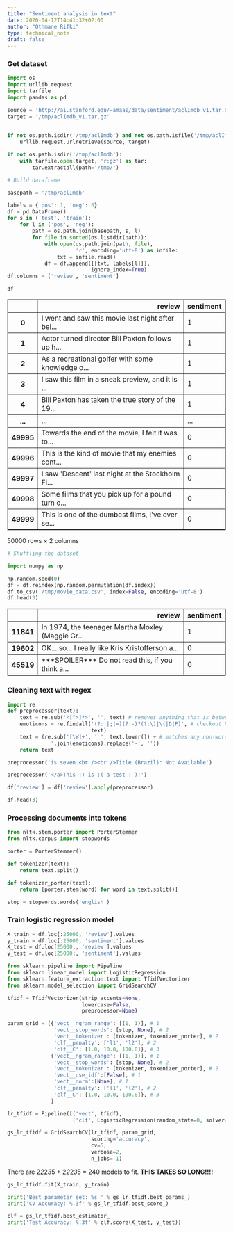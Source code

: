 ```yaml
---
title: "Sentiment analysis in text"
date: 2020-04-12T14:41:32+02:00
author: "Othmane Rifki"
type: technical_note
draft: false
---
```

### Get dataset


```python
import os
import urllib.request
import tarfile
import pandas as pd

source = 'http://ai.stanford.edu/~amaas/data/sentiment/aclImdb_v1.tar.gz'
target = '/tmp/aclImdb_v1.tar.gz'


if not os.path.isdir('/tmp/aclImdb') and not os.path.isfile('/tmp/aclImdb_v1.tar.gz'):
    urllib.request.urlretrieve(source, target)
    
if not os.path.isdir('/tmp/aclImdb'):
    with tarfile.open(target, 'r:gz') as tar:
        tar.extractall(path='/tmp/')
```


```python
# Build dataframe

basepath = '/tmp/aclImdb'

labels = {'pos': 1, 'neg': 0}
df = pd.DataFrame()
for s in ('test', 'train'):
    for l in ('pos', 'neg'):
        path = os.path.join(basepath, s, l)
        for file in sorted(os.listdir(path)):
            with open(os.path.join(path, file), 
                      'r', encoding='utf-8') as infile:
                txt = infile.read()
            df = df.append([[txt, labels[l]]], 
                           ignore_index=True)
df.columns = ['review', 'sentiment']
```


```python
df
```




<div>
<style scoped>
    .dataframe tbody tr th:only-of-type {
        vertical-align: middle;
    }

    .dataframe tbody tr th {
        vertical-align: top;
    }

    .dataframe thead th {
        text-align: right;
    }
</style>
<table border="1" class="dataframe">
  <thead>
    <tr style="text-align: right;">
      <th></th>
      <th>review</th>
      <th>sentiment</th>
    </tr>
  </thead>
  <tbody>
    <tr>
      <th>0</th>
      <td>I went and saw this movie last night after bei...</td>
      <td>1</td>
    </tr>
    <tr>
      <th>1</th>
      <td>Actor turned director Bill Paxton follows up h...</td>
      <td>1</td>
    </tr>
    <tr>
      <th>2</th>
      <td>As a recreational golfer with some knowledge o...</td>
      <td>1</td>
    </tr>
    <tr>
      <th>3</th>
      <td>I saw this film in a sneak preview, and it is ...</td>
      <td>1</td>
    </tr>
    <tr>
      <th>4</th>
      <td>Bill Paxton has taken the true story of the 19...</td>
      <td>1</td>
    </tr>
    <tr>
      <th>...</th>
      <td>...</td>
      <td>...</td>
    </tr>
    <tr>
      <th>49995</th>
      <td>Towards the end of the movie, I felt it was to...</td>
      <td>0</td>
    </tr>
    <tr>
      <th>49996</th>
      <td>This is the kind of movie that my enemies cont...</td>
      <td>0</td>
    </tr>
    <tr>
      <th>49997</th>
      <td>I saw 'Descent' last night at the Stockholm Fi...</td>
      <td>0</td>
    </tr>
    <tr>
      <th>49998</th>
      <td>Some films that you pick up for a pound turn o...</td>
      <td>0</td>
    </tr>
    <tr>
      <th>49999</th>
      <td>This is one of the dumbest films, I've ever se...</td>
      <td>0</td>
    </tr>
  </tbody>
</table>
<p>50000 rows × 2 columns</p>
</div>




```python
# Shuffling the dataset

import numpy as np

np.random.seed(0)
df = df.reindex(np.random.permutation(df.index))
df.to_csv('/tmp/movie_data.csv', index=False, encoding='utf-8')
df.head(3)
```




<div>
<style scoped>
    .dataframe tbody tr th:only-of-type {
        vertical-align: middle;
    }

    .dataframe tbody tr th {
        vertical-align: top;
    }

    .dataframe thead th {
        text-align: right;
    }
</style>
<table border="1" class="dataframe">
  <thead>
    <tr style="text-align: right;">
      <th></th>
      <th>review</th>
      <th>sentiment</th>
    </tr>
  </thead>
  <tbody>
    <tr>
      <th>11841</th>
      <td>In 1974, the teenager Martha Moxley (Maggie Gr...</td>
      <td>1</td>
    </tr>
    <tr>
      <th>19602</th>
      <td>OK... so... I really like Kris Kristofferson a...</td>
      <td>0</td>
    </tr>
    <tr>
      <th>45519</th>
      <td>***SPOILER*** Do not read this, if you think a...</td>
      <td>0</td>
    </tr>
  </tbody>
</table>
</div>



### Cleaning text with regex


```python
import re
def preprocessor(text):
    text = re.sub('<[^>]*>', '', text) # removes anything that is between <>
    emoticons = re.findall('(?::|;|=)(?:-)?(?:\)|\(|D|P)', # checkout https://regexr.com/: captures emoticons with the pattern (:|;|=) + (- or not) + ()
                           text)
    text = (re.sub('[\W]+', ' ', text.lower()) + # matches any non-word character
            ' '.join(emoticons).replace('-', ''))
    return text
```


```python
preprocessor('is seven.<br /><br />Title (Brazil): Not Available')
```


```python
preprocessor('</a>This :) is :( a test :-)!')
```


```python
df['review'] = df['review'].apply(preprocessor)
```


```python
df.head(3)
```

### Processing documents into tokens


```python
from nltk.stem.porter import PorterStemmer
from nltk.corpus import stopwords

porter = PorterStemmer()

def tokenizer(text):
    return text.split()

def tokenizer_porter(text):
    return [porter.stem(word) for word in text.split()]

stop = stopwords.words('english')
```

### Train logistic regression model


```python
X_train = df.loc[:25000, 'review'].values
y_train = df.loc[:25000, 'sentiment'].values
X_test = df.loc[25000:, 'review'].values
y_test = df.loc[25000:, 'sentiment'].values
```


```python
from sklearn.pipeline import Pipeline
from sklearn.linear_model import LogisticRegression
from sklearn.feature_extraction.text import TfidfVectorizer
from sklearn.model_selection import GridSearchCV

tfidf = TfidfVectorizer(strip_accents=None,
                        lowercase=False,
                        preprocessor=None)

param_grid = [{'vect__ngram_range': [(1, 1)], # 1
               'vect__stop_words': [stop, None], # 2
               'vect__tokenizer': [tokenizer, tokenizer_porter], # 2
               'clf__penalty': ['l1', 'l2'], # 2
               'clf__C': [1.0, 10.0, 100.0]}, # 3
              {'vect__ngram_range': [(1, 1)], # 1
               'vect__stop_words': [stop, None], # 2
               'vect__tokenizer': [tokenizer, tokenizer_porter], # 2
               'vect__use_idf':[False], # 1
               'vect__norm':[None], # 1
               'clf__penalty': ['l1', 'l2'], # 2
               'clf__C': [1.0, 10.0, 100.0]}, # 3
              ]

lr_tfidf = Pipeline([('vect', tfidf),
                     ('clf', LogisticRegression(random_state=0, solver='liblinear'))])

gs_lr_tfidf = GridSearchCV(lr_tfidf, param_grid,
                           scoring='accuracy',
                           cv=5,
                           verbose=2,
                           n_jobs=-1)
```

There are 2*2*2*3*5 + 2*2*2*3*5 = 240 models to fit. **THIS TAKES SO LONG!!!!**


```python
gs_lr_tfidf.fit(X_train, y_train)
```


```python
print('Best parameter set: %s ' % gs_lr_tfidf.best_params_)
print('CV Accuracy: %.3f' % gs_lr_tfidf.best_score_)
```


```python
clf = gs_lr_tfidf.best_estimator_
print('Test Accuracy: %.3f' % clf.score(X_test, y_test))
```


```python

```
